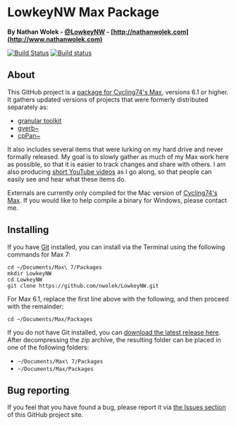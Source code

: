 # LowkeyNW Max Package
**By Nathan Wolek - [@LowkeyNW](http://twitter.com/lowkeynw) - [http://nathanwolek.com](http://www.nathanwolek.com)**

[![Build Status](https://travis-ci.org/nwolek/LowkeyNW.svg?branch=master)](https://travis-ci.org/nwolek/LowkeyNW)
[![Build status](https://ci.appveyor.com/api/projects/status/1amr7h91xbpp2kh0/branch/master?svg=true)](https://ci.appveyor.com/project/nwolek/lowkeynw/branch/master)

## About
This GitHub project is a [package for Cycling74's Max](https://cycling74.com/2013/03/11/max-6-feature-packages/), versions 6.1 or higher. It gathers updated versions of projects that were formerly distributed separately as:

* [granular toolkit](http://www.nathanwolek.com/tag/granular-toolkit/)
* [gverb~](http://www.nathanwolek.com/tag/griesinger/)
* [cpPan~](http://www.nathanwolek.com/2006/03/cppan-object/)

It also includes several items that were lurking on my hard drive and never formally released. My goal is to slowly gather as much of my Max work here as possible, so that it is easier to track changes and share with others. I am also producing [short YouTube videos](http://www.youtube.com/playlist?list=PLG8vJUg0ALmuKZIw_BqdO1WK0qPdhGjDK) as I go along, so that people can easily see and hear what these items do.

Externals are currently only compiled for the Mac version of [Cycling74's Max](https://cycling74.com/products/max/). If you would like to help compile a binary for Windows, please contact me.

## Installing

If you have [Git](http://git-scm.com/) installed, you can install via the Terminal using the following commands for Max 7:

	cd ~/Documents/Max\ 7/Packages
	mkdir LowkeyNW
	cd LowkeyNW
	git clone https://github.com/nwolek/LowkeyNW.git
	
For Max 6.1, replace the first line above with the following, and then proceed with the remainder:

	cd ~/Documents/Max/Packages

If you do not have Git installed, you can [download the latest release here](https://github.com/nwolek/LowkeyNW/releases). After decompressing the zip archive, the resulting folder can be placed in one of the following folders:

* `~/Documents/Max\ 7/Packages`
* `~/Documents/Max/Packages`

## Bug reporting
If you feel that you have found a bug, please report it via [the Issues section](https://github.com/nwolek/LowkeyNW/issues) of this GitHub project site.

